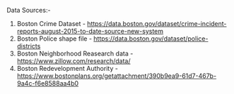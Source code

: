 Data Sources:-

1) Boston Crime Dataset - https://data.boston.gov/dataset/crime-incident-reports-august-2015-to-date-source-new-system
2) Boston Police shape file - https://data.boston.gov/dataset/police-districts
3) Boston Neighborhood Reasearch data - https://www.zillow.com/research/data/
4) Boston Redevelopment Authority - https://www.bostonplans.org/getattachment/390b9ea9-61d7-467b-9a4c-f6e8588aa4b0